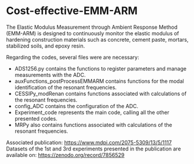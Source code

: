 # Cost-effective-EMM-ARM
The Elastic Modulus Measurement through Ambient Response Method (EMM-ARM) is designed to continuously monitor the elastic modulus of hardening construction materials such as concrete, cement paste, mortars, stabilized soils, and epoxy resin.

Regarding the codes, several files were are necessary:
- ADS1256.py contains the functions to register parameters and manage measurements with the ADC.
- auxFunctions_postProcessEMMARM contains functions for the modal identification of the resonant frequencies.
- CESSIPy_modRenan contains functions associated with calculations of the resonant frequencies.
- config_ADC contains the configuration of the ADC.
- Experiment_code represents the main code, calling all the other presented codes.
- MRPy also contains functions associated with calculations of the resonant frequencies.

Associated publication: https://www.mdpi.com/2075-5309/13/5/1117
Datasets of the 1st and 3rd experiments presented in the publication are available on: https://zenodo.org/record/7856529
